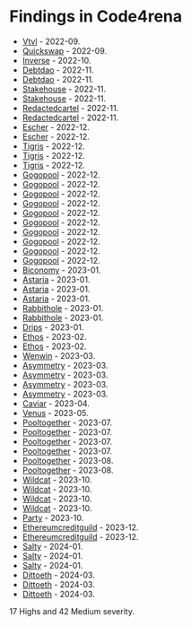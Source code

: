 # Findings in Code4rena 

- [Vtvl](2022-09-vtvl/README.md) - 2022-09.
- [Quickswap](2022-09-quickswap/README.md) - 2022-09.
- [Inverse](2022-10-inverse/README.md) - 2022-10.
- [Debtdao](2022-11-debtdao/README.md) - 2022-11.
- [Debtdao](2022-11-debtdao/README.md) - 2022-11.
- [Stakehouse](2022-11-stakehouse/README.md) - 2022-11.
- [Stakehouse](2022-11-stakehouse/README.md) - 2022-11.
- [Redactedcartel](2022-11-redactedcartel/README.md) - 2022-11.
- [Redactedcartel](2022-11-redactedcartel/README.md) - 2022-11.
- [Escher](2022-12-escher/README.md) - 2022-12.
- [Escher](2022-12-escher/README.md) - 2022-12.
- [Tigris](2022-12-tigris/README.md) - 2022-12.
- [Tigris](2022-12-tigris/README.md) - 2022-12.
- [Tigris](2022-12-tigris/README.md) - 2022-12.
- [Gogopool](2022-12-gogopool/README.md) - 2022-12.
- [Gogopool](2022-12-gogopool/README.md) - 2022-12.
- [Gogopool](2022-12-gogopool/README.md) - 2022-12.
- [Gogopool](2022-12-gogopool/README.md) - 2022-12.
- [Gogopool](2022-12-gogopool/README.md) - 2022-12.
- [Gogopool](2022-12-gogopool/README.md) - 2022-12.
- [Gogopool](2022-12-gogopool/README.md) - 2022-12.
- [Gogopool](2022-12-gogopool/README.md) - 2022-12.
- [Gogopool](2022-12-gogopool/README.md) - 2022-12.
- [Gogopool](2022-12-gogopool/README.md) - 2022-12.
- [Biconomy](2023-01-biconomy/README.md) - 2023-01.
- [Astaria](2023-01-astaria/README.md) - 2023-01.
- [Astaria](2023-01-astaria/README.md) - 2023-01.
- [Astaria](2023-01-astaria/README.md) - 2023-01.
- [Rabbithole](2023-01-rabbithole/README.md) - 2023-01.
- [Rabbithole](2023-01-rabbithole/README.md) - 2023-01.
- [Drips](2023-01-drips/README.md) - 2023-01.
- [Ethos](2023-02-ethos/README.md) - 2023-02.
- [Ethos](2023-02-ethos/README.md) - 2023-02.
- [Wenwin](2023-03-wenwin/README.md) - 2023-03.
- [Asymmetry](2023-03-asymmetry/README.md) - 2023-03.
- [Asymmetry](2023-03-asymmetry/README.md) - 2023-03.
- [Asymmetry](2023-03-asymmetry/README.md) - 2023-03.
- [Asymmetry](2023-03-asymmetry/README.md) - 2023-03.
- [Caviar](2023-04-caviar/README.md) - 2023-04.
- [Venus](2023-05-venus/README.md) - 2023-05.
- [Pooltogether](2023-07-pooltogether/README.md) - 2023-07.
- [Pooltogether](2023-07-pooltogether/README.md) - 2023-07.
- [Pooltogether](2023-07-pooltogether/README.md) - 2023-07.
- [Pooltogether](2023-07-pooltogether/README.md) - 2023-07.
- [Pooltogether](2023-08-pooltogether/README.md) - 2023-08.
- [Pooltogether](2023-08-pooltogether/README.md) - 2023-08.
- [Wildcat](2023-10-wildcat/README.md) - 2023-10.
- [Wildcat](2023-10-wildcat/README.md) - 2023-10.
- [Wildcat](2023-10-wildcat/README.md) - 2023-10.
- [Wildcat](2023-10-wildcat/README.md) - 2023-10.
- [Party](2023-10-party/README.md) - 2023-10.
- [Ethereumcreditguild](2023-12-ethereumcreditguild/README.md) - 2023-12.
- [Ethereumcreditguild](2023-12-ethereumcreditguild/README.md) - 2023-12.
- [Salty](2024-01-salty/README.md) - 2024-01.
- [Salty](2024-01-salty/README.md) - 2024-01.
- [Salty](2024-01-salty/README.md) - 2024-01.
- [Dittoeth](2024-03-dittoeth/README.md) - 2024-03.
- [Dittoeth](2024-03-dittoeth/README.md) - 2024-03.
- [Dittoeth](2024-03-dittoeth/README.md) - 2024-03.

17 Highs and 42 Medium severity.